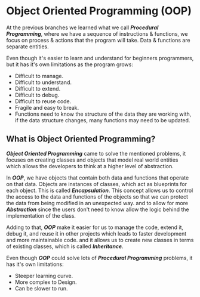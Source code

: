 # Object Oriented Programming (OOP)

At the previous branches we learned what we call ***Procedural Programming***, where we have a sequence of instructions & functions, we focus on process & actions that the program will take. Data & functions are separate entities.

Even though it's easier to learn and understand for beginners programmers, but it has it's own limitations as the program grows:

- Difficult to manage.
- Difficult to understand.
- Difficult to extend.
- Difficult to debug.
- Difficult to reuse code.
- Fragile and easy to break.
- Functions need to know the structure of the data they are working with, if the data structure changes, many functions may need to be updated.

## What is Object Oriented Programming?

***Object Oriented Programming*** came to solve the mentioned problems, it focuses on creating classes and objects that model real world entities which allows the developers to think at a higher level of abstraction.

In ***OOP***, we have objects that contain both data and functions that operate on that data. Objects are instances of classes, which act as blueprints for each object. This is called ***Encapsulation***. This concept allows us  to control the access to the data and functions of the objects so that we can protect the data from being modified in an unexpected way. and to allow for more ***Abstraction*** since the users don't need to know allow the logic behind the implementation of the class.

Adding to that, ***OOP*** make it easier for us to manage the code, extend it, debug it, and reuse it in other projects which leads to faster development and more maintainable code. and it allows us to create new classes in terms of existing classes, which is called ***Inheritance***.

Even though ***OOP*** could solve lots of ***Procedural Programming*** problems, it has it's own limitations:

- Steeper learning curve.
- More complex to Design.
- Can be slower to run.
